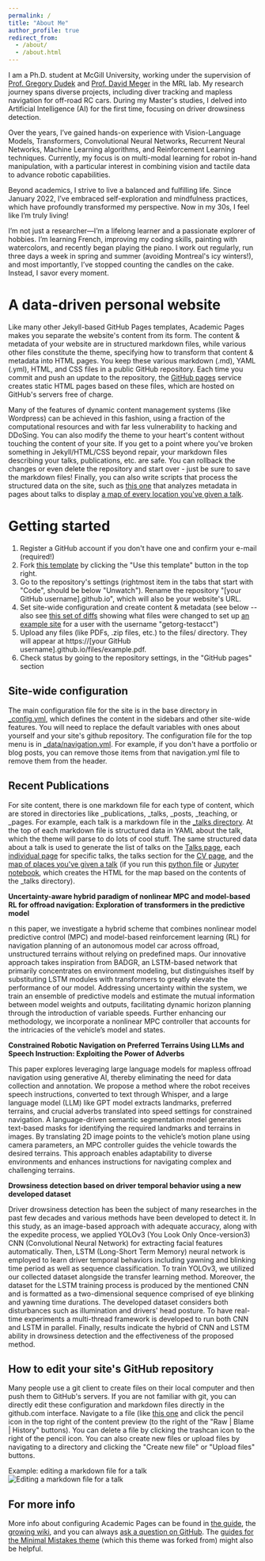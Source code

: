 ```yaml
---
permalink: /
title: "About Me"
author_profile: true
redirect_from: 
  - /about/
  - /about.html
---
```


I am a Ph.D. student at McGill University, working under the supervision of [Prof. Gregory Dudek](https://scholar.google.ca/citations?user=BSORuFoAAAAJ&hl=en) and [Prof. David Meger](https://scholar.google.ca/citations?user=gFwEytkAAAAJ&hl=en) in the MRL lab. My research journey spans diverse projects, including diver tracking and mapless navigation for off-road RC cars. During my Master's studies, I delved into Artificial Intelligence (AI) for the first time, focusing on driver drowsiness detection.

Over the years, I’ve gained hands-on experience with Vision-Language Models, Transformers, Convolutional Neural Networks, Recurrent Neural Networks, Machine Learning algorithms, and Reinforcement Learning techniques. Currently, my focus is on multi-modal learning for robot in-hand manipulation, with a particular interest in combining vision and tactile data to advance robotic capabilities.

Beyond academics, I strive to live a balanced and fulfilling life. Since January 2022, I’ve embraced self-exploration and mindfulness practices, which have profoundly transformed my perspective. Now in my 30s, I feel like I’m truly living!

I’m not just a researcher—I’m a lifelong learner and a passionate explorer of hobbies. I’m learning French, improving my coding skills, painting with watercolors, and recently began playing the piano. I work out regularly, run three days a week in spring and summer (avoiding Montreal's icy winters!), and most importantly, I’ve stopped counting the candles on the cake. Instead, I savor every moment.


A data-driven personal website
======
Like many other Jekyll-based GitHub Pages templates, Academic Pages makes you separate the website's content from its form. The content & metadata of your website are in structured markdown files, while various other files constitute the theme, specifying how to transform that content & metadata into HTML pages. You keep these various markdown (.md), YAML (.yml), HTML, and CSS files in a public GitHub repository. Each time you commit and push an update to the repository, the [GitHub pages](https://pages.github.com/) service creates static HTML pages based on these files, which are hosted on GitHub's servers free of charge.

Many of the features of dynamic content management systems (like Wordpress) can be achieved in this fashion, using a fraction of the computational resources and with far less vulnerability to hacking and DDoSing. You can also modify the theme to your heart's content without touching the content of your site. If you get to a point where you've broken something in Jekyll/HTML/CSS beyond repair, your markdown files describing your talks, publications, etc. are safe. You can rollback the changes or even delete the repository and start over - just be sure to save the markdown files! Finally, you can also write scripts that process the structured data on the site, such as [this one](https://github.com/academicpages/academicpages.github.io/blob/master/talkmap.ipynb) that analyzes metadata in pages about talks to display [a map of every location you've given a talk](https://academicpages.github.io/talkmap.html).

Getting started
======
1. Register a GitHub account if you don't have one and confirm your e-mail (required!)
1. Fork [this template](https://github.com/academicpages/academicpages.github.io) by clicking the "Use this template" button in the top right. 
1. Go to the repository's settings (rightmost item in the tabs that start with "Code", should be below "Unwatch"). Rename the repository "[your GitHub username].github.io", which will also be your website's URL.
1. Set site-wide configuration and create content & metadata (see below -- also see [this set of diffs](http://archive.is/3TPas) showing what files were changed to set up [an example site](https://getorg-testacct.github.io) for a user with the username "getorg-testacct")
1. Upload any files (like PDFs, .zip files, etc.) to the files/ directory. They will appear at https://[your GitHub username].github.io/files/example.pdf.  
1. Check status by going to the repository settings, in the "GitHub pages" section

Site-wide configuration
------
The main configuration file for the site is in the base directory in [_config.yml](https://github.com/academicpages/academicpages.github.io/blob/master/_config.yml), which defines the content in the sidebars and other site-wide features. You will need to replace the default variables with ones about yourself and your site's github repository. The configuration file for the top menu is in [_data/navigation.yml](https://github.com/academicpages/academicpages.github.io/blob/master/_data/navigation.yml). For example, if you don't have a portfolio or blog posts, you can remove those items from that navigation.yml file to remove them from the header. 

Recent Publications
------
For site content, there is one markdown file for each type of content, which are stored in directories like _publications, _talks, _posts, _teaching, or _pages. For example, each talk is a markdown file in the [_talks directory](https://github.com/academicpages/academicpages.github.io/tree/master/_talks). At the top of each markdown file is structured data in YAML about the talk, which the theme will parse to do lots of cool stuff. The same structured data about a talk is used to generate the list of talks on the [Talks page](https://academicpages.github.io/talks), each [individual page](https://academicpages.github.io/talks/2012-03-01-talk-1) for specific talks, the talks section for the [CV page](https://academicpages.github.io/cv), and the [map of places you've given a talk](https://academicpages.github.io/talkmap.html) (if you run this [python file](https://github.com/academicpages/academicpages.github.io/blob/master/talkmap.py) or [Jupyter notebook](https://github.com/academicpages/academicpages.github.io/blob/master/talkmap.ipynb), which creates the HTML for the map based on the contents of the _talks directory).

**Uncertainty-aware hybrid paradigm of nonlinear MPC and model-based RL for offroad navigation: Exploration of transformers in the predictive model**

n this paper, we investigate a hybrid scheme that combines nonlinear model predictive control (MPC) and model-based reinforcement learning (RL) for navigation planning of an autonomous model car across offroad, unstructured terrains without relying on predefined maps. Our innovative approach takes inspiration from BADGR, an LSTM-based network that primarily concentrates on environment modeling, but distinguishes itself by substituting LSTM modules with transformers to greatly elevate the performance of our model. Addressing uncertainty within the system, we train an ensemble of predictive models and estimate the mutual information between model weights and outputs, facilitating dynamic horizon planning through the introduction of variable speeds. Further enhancing our methodology, we incorporate a nonlinear MPC controller that accounts for the intricacies of the vehicle’s model and states.

**Constrained Robotic Navigation on Preferred Terrains Using LLMs and Speech Instruction: Exploiting the Power of Adverbs**

This paper explores leveraging large language models for mapless offroad navigation using generative AI, thereby eliminating the need for data collection and annotation. We propose a method where the robot receives speech instructions, converted to text through Whisper, and a large language model (LLM) like GPT model extracts landmarks, preferred terrains, and crucial adverbs translated into speed settings for constrained navigation. A language-driven semantic segmentation model generates text-based masks for identifying the required landmarks and terrains in images. By translating 2D image points to the vehicle’s motion plane using camera parameters, an MPC controller guides the vehicle towards the desired terrains. This approach enables adaptability to diverse environments and enhances instructions for navigating complex and challenging terrains.

**Drowsiness detection based on driver temporal behavior using a new developed dataset**

Driver drowsiness detection has been the subject of many researches in the past few decades and various methods have been developed to detect it. In this study, as an image-based approach with adequate accuracy, along with the expedite process, we applied YOLOv3 (You Look Only Once-version3) CNN (Convolutional Neural Network) for extracting facial features automatically. Then, LSTM (Long-Short Term Memory) neural network is employed to learn driver temporal behaviors including yawning and blinking time period as well as sequence classification. To train YOLOv3, we utilized our collected dataset alongside the transfer learning method. Moreover, the dataset for the LSTM training process is produced by the mentioned CNN and is formatted as a two-dimensional sequence comprised of eye blinking and yawning time durations. The developed dataset considers both disturbances such as illumination and drivers' head posture. To have real-time experiments a multi-thread framework is developed to run both CNN and LSTM in parallel. Finally, results indicate the hybrid of CNN and LSTM ability in drowsiness detection and the effectiveness of the proposed method.

How to edit your site's GitHub repository
------
Many people use a git client to create files on their local computer and then push them to GitHub's servers. If you are not familiar with git, you can directly edit these configuration and markdown files directly in the github.com interface. Navigate to a file (like [this one](https://github.com/academicpages/academicpages.github.io/blob/master/_talks/2012-03-01-talk-1.md) and click the pencil icon in the top right of the content preview (to the right of the "Raw | Blame | History" buttons). You can delete a file by clicking the trashcan icon to the right of the pencil icon. You can also create new files or upload files by navigating to a directory and clicking the "Create new file" or "Upload files" buttons. 

Example: editing a markdown file for a talk
![Editing a markdown file for a talk](/images/editing-talk.png)

For more info
------
More info about configuring Academic Pages can be found in [the guide](https://academicpages.github.io/markdown/), the [growing wiki](https://github.com/academicpages/academicpages.github.io/wiki), and you can always [ask a question on GitHub](https://github.com/academicpages/academicpages.github.io/discussions). The [guides for the Minimal Mistakes theme](https://mmistakes.github.io/minimal-mistakes/docs/configuration/) (which this theme was forked from) might also be helpful.
